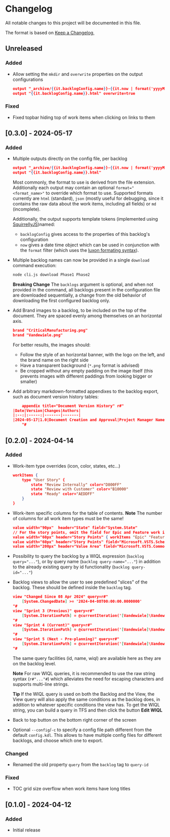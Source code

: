 # Changelog

All notable changes to this project will be documented in this file.

The format is based on [Keep a Changelog](https://keepachangelog.com/en/1.0.0/),

## Unreleased

### Added
 - Allow setting the `mkdir` and `overwrite` properties on the output configurations
    ```json
    output "_archive/{{it.backlogConfig.name}}-{{it.now | format('yyyyMMdd')}}.html" mkdir=true
    output "{{it.backlogConfig.name}}.html" overwrite=true
    ```

### Fixed
 - Fixed topbar hiding top of work items when clicking on links to them


## [0.3.0] - 2024-05-17

### Added
 - Multiple outputs directly on the config file, per backlog
    ```json
    output "_archive/{{it.backlogConfig.name}}-{{it.now | format('yyyyMMdd')}}.html"
    output "{{it.backlogConfig.name}}.html"
    ```
    Most commonly, the format to use is derived from the file extension. Additionally each output may contain an optional `format="<format_name>"` to override which format to use.
    Supported formats currently are `html` (standard), `json` (mostly useful for debugging, since it contains the raw data about the work items, including all fields) or `md` (incomplete).

    Additionally, the output supports template tokens (implemented using [SquirrellyJS](https://squirrelly.js.org/))named:
     - `backlogConfig` gives access to the properties of this backlog's configuration
     - `now` gives a date time object which can be used in conjunction with the `format` filter (which uses the [luxon formating syntax](https://moment.github.io/luxon/#/formatting?id=table-of-tokens)).
 - Multiple backlog names can now be provided in a single `download` command execution:
    ```bash
    node cli.js download Phase1 Phase2
    ```
   **Breaking Change** The `backlogs` argument is optional, and when not provided in the command, all backlogs present in the configuration file are downloaded sequentially, a change from the old behavior of downloading the first configured backlog only.
 - Add Brand images to a backlog, to be included on the top of the document. They are spaced evenly among themselves on an horizontal axis.
    ```json
    brand "CriticalManufacturing.png"
    brand "Vandewiele.png"
    ```
    For better results, the images should:
      - Follow the style of an horizontal banner, with the logo on the left, and the brand name on the right side
      - Have a transparent background (`*.png` format is advised)
      - Be cropped without any empty padding on the image itself (this prevents images with different paddings from looking bigger or smaller)
 - Add arbitrary markdown-formatted appendixes to the backlog export, such as document version history tables:
    ```json
        appendix title="Document Version History" r#"
    |Date|Version|Changes|Authors|
    |:--:|:-----:|-------|-------|
    |2024-05-17|1.0|Document Creation and Approval|Project Manager Name|
        "#
    ```

## [0.2.0] - 2024-04-14

### Added

 - Work-item type overrides (icon, color, states, etc...)
    ```json
    workItems {
        type "User Story" {
            state "Review Internally" color="D800FF"
            state "Review with Customer" color="B10000"
            state "Ready" color="AEDDFF"
        }
    }
    ```
 - Work-item specific columns for the table of contents. **Note** The number of columns for all work item types must be the same!
    ```json
    value width="90px"  header="State" field="System.State"
    // For the story points, omit the field for Epic and Feature work items, so the column is empty
    value width="60px" header="Story Points" { workItems "Epic" "Feature"; }
    value width="60px" header="Story Points" field="Microsoft.VSTS.Scheduling.StoryPoints" align="right" { workItems "User Story" "Bug"; }
    value width="200px" header="Value Area" field="Microsoft.VSTS.Common.ValueArea"
    ```
 - Possibility to query the backlog by a WIQL expression (`backlog query="..."`), or by query name (`backlog query-name="..."`) in addition to the already existing query by id functionality (`backlog query-id="..."`)
 - Backlog views to allow the user to see predefined "slices" of the backlog. These should be defined inside the `backlog` tag.
    ```json
    view "Changed Since 08 Apr 2024" query=r#"
        [System.ChangedDate] >= '2024-04-08T00:00:00.0000000'
    "#
    view "Sprint 3 (Previous)" query=r#"
        [System.IterationPath] = @currentIteration('[Vandewiele]\Vandewiele Team <id:6ae09c99-d9f7-48c9-9c62-cc518e22f096>') - 1
    "#
    view "Sprint 4 (Current)" query=r#"
        [System.IterationPath] = @currentIteration('[Vandewiele]\Vandewiele Team <id:6ae09c99-d9f7-48c9-9c62-cc518e22f096>')
    "#
    view "Sprint 5 (Next - Pre-planning)" query=r#"
        [System.IterationPath] = @currentIteration('[Vandewiele]\Vandewiele Team <id:6ae09c99-d9f7-48c9-9c62-cc518e22f096>') + 1
    "#
    ```
    The same query facilities (id, name, wiql) are available here as they are on the backlog level.

    **Note** For raw WIQL queries, it is recommended to use the raw string syntax (`r#"..."#`) which alleviates the need for escaping characters and supports multi-line strings.

    **Tip** If the WIQL query is used on both the Backlog and the View, the View query will also apply the same conditions as the backlog does, in addition to whatever specific conditions the view has. To get the WIQL string, you can build a query in TFS and then click the button **Edit WIQL**
 - Back to top button on the bottom right corner of the screen
 - Optional `--config`/`-c` to specify a config file path different from the default `config.kdl`. This allows to have multiple config files for different backlogs, and choose which one to export.

### Changed
 - Renamed the old property `query` from the `backlog` tag to `query-id`

### Fixed

 - TOC grid size overflow when work items have long titles


## [0.1.0] - 2024-04-12

### Added

- Initial release

